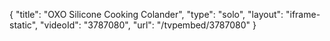 {
    "title": "OXO Silicone Cooking Colander",
    "type": "solo",
    "layout": "iframe-static",
    "videoId": "3787080",
    "url": "\/tvpembed\/3787080"
}